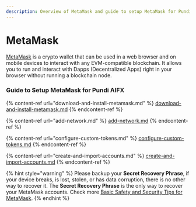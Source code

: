 ```yaml
---
description: Overview of MetaMask and guide to setup MetaMask for Pundi AIFX
---
```


# MetaMask

[MetaMask](https://metamask.io/) is a crypto wallet that can be used in a web browser and on mobile devices to interact with any EVM-compatible blockchain. It allows you to run and interact with Dapps (Decentralized Apps) right in your browser without running a blockchain node.

### Guide to Setup MetaMask for Pundi AIFX

{% content-ref url="download-and-install-metamask.md" %}
[download-and-install-metamask.md](download-and-install-metamask.md)
{% endcontent-ref %}

{% content-ref url="add-network.md" %}
[add-network.md](add-network.md)
{% endcontent-ref %}

{% content-ref url="configure-custom-tokens.md" %}
[configure-custom-tokens.md](configure-custom-tokens.md)
{% endcontent-ref %}

{% content-ref url="create-and-import-accounts.md" %}
[create-and-import-accounts.md](create-and-import-accounts.md)
{% endcontent-ref %}

{% hint style="warning" %}
Please backup your **Secret Recovery Phrase**, if your device breaks, is lost, stolen, or has data corruption, there is no other way to recover it. The **Secret Recovery Phrase** is the only way to recover your MetaMask accounts. Check more [Basic Safety and Security Tips for MetaMask](https://metamask.zendesk.com/hc/en-us/articles/360015489591-Basic-Safety-and-Security-Tips-for-MetaMask).
{% endhint %}
